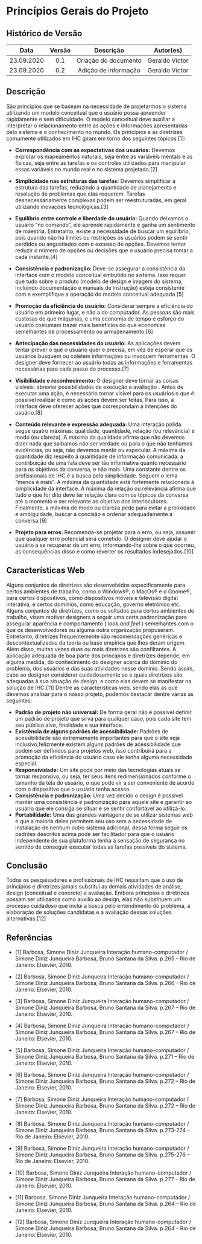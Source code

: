 # Princípios Gerais do Projeto

## Histórico de Versão
|    Data    | Versão | Descrição            | Autor(es)       |
| :--------: | :----: | :------------------: | :-------------: |
| 23.09.2020 |  0.1   | Criação do documento | Geraldo Victor  |
| 23.09.2020 |  0.2   | Adição de informação | Geraldo Victor  |


## Descrição

São princípios que se baseam na necessidade de projetarmos o sistema utilizando um modelo conceitual que o usuário possa apreender rapidamente e sem dificuldade. O modelo conceitual deve auxiliar a interpretar o relacionamento entre as ações e informações apresentadas pelo sistema e o conhecimento no mundo. Os princípios e as diretrizes comumente utilizados em IHC giram em torno dos seguintes tópicos [1]:

* <b>Correspondência com as expectativas dos usuários:</b> Devemos explorar os mapeamentos naturais, seja entre as variáveis mentais e as físicas, seja entre as tarefas e os controles utilizados para manipular essas variáveis no mundo real e no sistema projetado.[2]

* <b>Simplicidade nas estruturas das tarefas:</b> Devemos simplificar a estrutura das tarefas, reduzindo a quantidade de planejamento e resolução de problemas que elas requerem. Tarefas desnecessariamente complexas podem ser reestruturadas, em geral utilizando inovações tecnológicas.[3]

* <b>Equilíbrio entre controle e liberdade do usuário:</b> Quando deixamos o usuário “no comando”, ele aprende rapidamente e ganha um sentimento de maestria. Entretanto, existe a necessidade de buscar um equilíbrio, pois quando não há limites ou restrições os usuários podem se sentir perdidos ou angustiados com o excesso de opções. Devemos tentar reduzir o número de opções ou decisões que o usuário precisa tomar a cada instante.[4]

* <b>Consistência e padronização: </b> Deve-se assegurar a consistência da interface com o modelo conceitual embutido no sistema. Isso requer que tudo sobre o produto (modelo de design e imagem do sistema, incluindo documentação e manuais de instrução) esteja consistente com e
exemplifique a operação do modelo conceitual adequado.[5]

* <b>Promoção da eficiência do usuário:</b> Considerar sempre a eficiência do usuário em primeiro lugar, e não a do computador. As pessoas são mais custosas do que máquinas, e uma economia de tempo e esforço do usuário costumam trazer mais benefícios do que economias semelhantes de processamento ou armazenamento.[6]

* <b>Antecipação das necessidades do usuário:</b> As aplicações devem tentar prever o que o usuário quer e precisa, em vez de esperar que os usuários busquem ou coletem informações ou invoquem ferramentas. O designer deve fornecer ao  usuário todas as informações e ferramentas necessárias para cada passo do processo.[7]

* <b>Visibilidade e reconhecimento:</b> O designer deve tornar as coisas visíveis: abreviar possibilidades de execução e avaliação . Antes de executar uma ação, é necessário tornar visível para os usuários o que é possível realizar e como as ações devem ser feitas. Para isso, a interface deve oferecer ações que correspondam a intenções do usuário.[8]

* <b>Conteúdo relevante e expressão adequada: </b> Uma interação polida segue quatro máximas: qualidade, quantidade, relação (ou relevância) e modo (ou clareza). A máxima da qualidade afirma que não devemos dizer nada que saibamos não ser verdade ou para o que não tenhamos evidências, ou seja, não devemos mentir ou especular. A máxima da quantidade diz respeito à quantidade de informação comunicada: a contribuição de uma fala deve ser tão informativa quanto necessário para os objetivos da conversa, e não mais. Uma constante dentre os profissionais de IHC é a busca pela simplicidade. Seguem o lema “menos é mais”. A máxima da quantidade está fortemente relacionada à simplicidade da interface. A máxima da relação ou relevância afirma que tudo o que for dito deve ter relação clara com os tópicos da conversa até o momento e ser relevante ao objetivo dos interlocutores. Finalmente, a máxima de modo ou clareza pede para evitar a prolixidade e ambiguidade, buscar a concisão e ordenar adequadamente a conversa.[9]

* <b>Projeto para erros: </b>Recomenda-se projetar para o erro, ou seja, assumir que qualquer erro potencial será cometido. O designer deve ajudar o usuário a se recuperar de um erro, informando-lhe sobre o que ocorreu, as  consequências disso e como reverter os resultados indesejados.[10]

## Características Web
Alguns conjuntos de diretrizes são desenvolvidos especificamente para certos ambientes de trabalho, como o Windows®, o MacOs® e o Gnome®, para certos dispositivos, como dispositivos móveis e televisão digital interativa, e certos domínios, como educação, governo eletrônico etc. Alguns conjuntos de diretrizes, como os voltados para certos ambientes de trabalho, visam motivar designers a seguir uma certa padronização para assegurar aparência e comportamento ( <i>look and feel</i> ) semelhantes com o que os desenvolvedores ou alguma outra organização propuseram. Entretanto, diretrizes frequentemente são recomendações genéricas e descontextualizadas da teoria ou base empírica que lhes deram origem. Além disso, muitas vezes duas ou mais diretrizes são conflitantes. A aplicação adequada de boa parte dos princípios e diretrizes depende, em alguma medida, do conhecimento do designer acerca do domínio do problema, dos usuários e das suas atividades nesse domínio. Sendo assim, cabe ao designer considerar cuidadosamente se e quais diretrizes são adequadas à sua situação de design, e como elas devem se manifestar na solução de IHC.[11] Dentre as caracteristicas web, sendo elas as que devemos analisar para o nosso projeto, podemos destacar dentre várias as seguintes:

* <b>Padrão de projeto não universal:</b> De forma geral não é possível definir um padrão de projeto que sirva para qualquer caso, pois cada site tem seu público alvo, finalidade e sua interface.
* <b>Existência de alguns padrões de acessibilidade:</b> Padrões de acessibilidade são extremamente importantes para que o site seja inclusivo,felizmente existem alguns padrões de acessibilidade que podem ser definidos para projetos web, isso contribuirá para a promoção da eficiência do usuário caso ele tenha alguma necessidade especial.
* <b>Responsividade:</b> Um site pode por meio das tecnologias atuais se tornar responsivo, ou seja, ter seus itens redimensionados conforme o tamanho da tela do usuário, o que pode vir a ser conveniente de acordo com o dispositivo que o usuário tenha acesso. 
* <b>Consistência e padronização:</b> Uma vez decido o design é possível manter uma consistência e padronização para aquele site e garantir ao usuário que ele consiga se situar e se sentir confortável ao utilizá-lo.
* <b>Portabilidade:</b> Uma das grandes vantagens de se utilizar sistemas web é que a maioria deles permitem seu uso sem a necessidade de instalação de nenhum outro sistema adicional, dessa forma seguir os padrões descritos acima pode ser facilitador para que o usuário independente de sua plataforma tenha a sensação de segurança no sentido de conseguir executar todas as tarefas possíveis do sistema.
## Conclusão

Todos os pesquisadores e profissionais de IHC ressaltam que o uso de princípios e diretrizes jamais substitui as demais atividades de análise, design (conceitual e concreto) e avaliação. Embora princípios e diretrizes possam ser utilizados como auxílio ao design, elas não substituem um processo cuidadoso que inclui a busca pelo entendimento do problema, a elaboração de soluções candidatas e a avaliação dessas soluções alternativas.[12]

## Referências

- [1] Barbosa, Simone Diniz Junqueira Interação humano-computador / Simone Diniz Junqueira Barbosa, Bruno Santana da Silva. p.265 – Rio de Janeiro: Elsevier, 2010. 

- [2] Barbosa, Simone Diniz Junqueira Interação humano-computador / Simone Diniz Junqueira Barbosa, Bruno Santana da Silva. p.266 – Rio de Janeiro: Elsevier, 2010.

- [3] Barbosa, Simone Diniz Junqueira Interação humano-computador / Simone Diniz Junqueira Barbosa, Bruno Santana da Silva. p.267 – Rio de Janeiro: Elsevier, 2010.

- [4] Barbosa, Simone Diniz Junqueira Interação humano-computador / Simone Diniz Junqueira Barbosa, Bruno Santana da Silva. p.267 – Rio de Janeiro: Elsevier, 2010.

- [5] Barbosa, Simone Diniz Junqueira Interação humano-computador / Simone Diniz Junqueira Barbosa, Bruno Santana da Silva. p.271 – Rio de Janeiro: Elsevier, 2010.

- [6] Barbosa, Simone Diniz Junqueira Interação humano-computador / Simone Diniz Junqueira Barbosa, Bruno Santana da Silva. p.272 – Rio de Janeiro: Elsevier, 2010.

- [7] Barbosa, Simone Diniz Junqueira Interação humano-computador / Simone Diniz Junqueira Barbosa, Bruno Santana da Silva. p.272 – Rio de Janeiro: Elsevier, 2010.

- [8] Barbosa, Simone Diniz Junqueira Interação humano-computador / Simone Diniz Junqueira Barbosa, Bruno Santana da Silva. p.273-274 – Rio de Janeiro: Elsevier, 2010.

- [9] Barbosa, Simone Diniz Junqueira Interação humano-computador / Simone Diniz Junqueira Barbosa, Bruno Santana da Silva. p.275-276 – Rio de Janeiro: Elsevier, 2010.

- [10] Barbosa, Simone Diniz Junqueira Interação humano-computador / Simone Diniz Junqueira Barbosa, Bruno Santana da Silva. p.277 – Rio de Janeiro: Elsevier, 2010.

- [11] Barbosa, Simone Diniz Junqueira Interação humano-computador / Simone Diniz Junqueira Barbosa, Bruno Santana da Silva. p.264 – Rio de Janeiro: Elsevier, 2010.

- [12] Barbosa, Simone Diniz Junqueira Interação humano-computador / Simone Diniz Junqueira Barbosa, Bruno Santana da Silva. p.264 – Rio de Janeiro: Elsevier, 2010.

